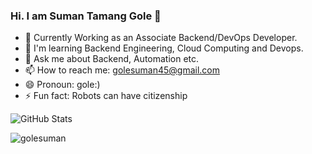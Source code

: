 ### Hi. I am Suman Tamang Gole 👋
- 👜 Currently Working as an Associate Backend/DevOps Developer.
- 🤔 I'm learning Backend Engineering, Cloud Computing and Devops.
- 💬 Ask me about Backend, Automation etc.
- 📫 How to reach me: golesuman45@gmail.com
- 😄 Pronoun: gole:)
- ⚡ Fun fact: Robots can have citizenship

![GitHub Stats](https://github-readme-stats.vercel.app/api?username=golesuman&theme=radical&layout=compact)


<!-- <p><img align="left" src="https://github-readme-stats.vercel.app/api/top-langs?username=golesuman&theme=radical&show_icons=true&locale=en&layout=compact" alt="golesuman" /></p> -->
<p><img align="center" src="https://github-readme-streak-stats.herokuapp.com/?user=golesuman&layout=compact&theme=radical" alt="golesuman" /></p>





